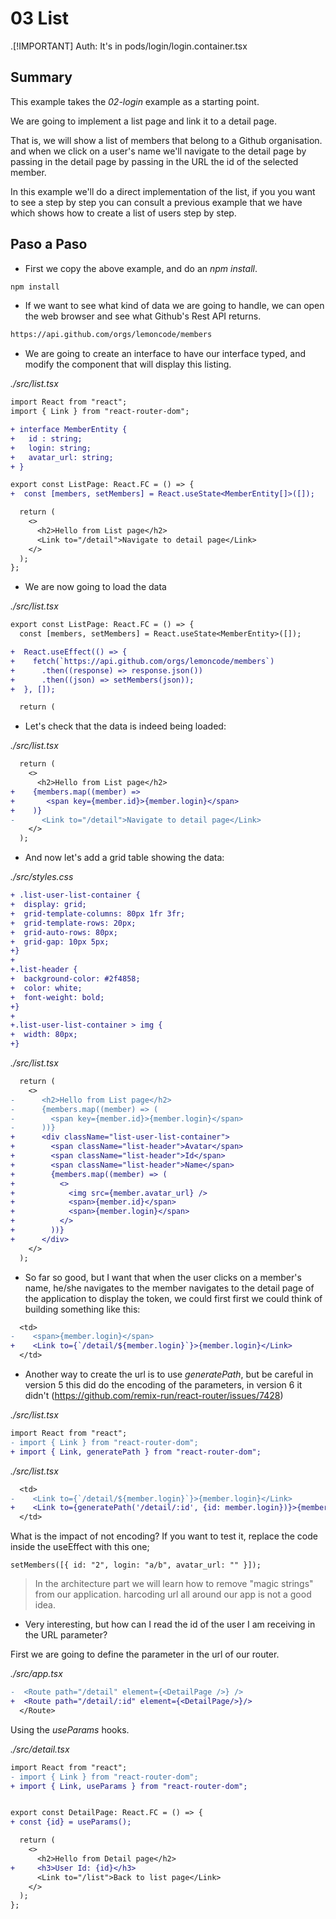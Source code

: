 # 03 List

.[!IMPORTANT]
Auth: It's in pods/login/login.container.tsx

## Summary

This example takes the _02-login_ example as a starting point.

We are going to implement a list page and link it to a detail page.

That is, we will show a list of members that belong to a Github organisation.
and when we click on a user's name we'll navigate to the detail page by passing in the
detail page by passing in the URL the id of the selected member.

In this example we'll do a direct implementation of the list, if you
you want to see a step by step you can consult a previous example that we have
which shows how to create a list of users step by step.

## Paso a Paso

- First we copy the above example, and do an _npm install_.

```bash
npm install
```

- If we want to see what kind of data we are going to handle, we can open the web browser and see what Github's Rest API returns.

```bash
https://api.github.com/orgs/lemoncode/members
```

- We are going to create an interface to have our interface typed, and modify the component that will display this listing.

_./src/list.tsx_

```diff
import React from "react";
import { Link } from "react-router-dom";

+ interface MemberEntity {
+   id : string;
+   login: string;
+   avatar_url: string;
+ }

export const ListPage: React.FC = () => {
+  const [members, setMembers] = React.useState<MemberEntity[]>([]);

  return (
    <>
      <h2>Hello from List page</h2>
      <Link to="/detail">Navigate to detail page</Link>
    </>
  );
};
```

- We are now going to load the data

_./src/list.tsx_

```diff
export const ListPage: React.FC = () => {
  const [members, setMembers] = React.useState<MemberEntity>([]);

+  React.useEffect(() => {
+    fetch(`https://api.github.com/orgs/lemoncode/members`)
+      .then((response) => response.json())
+      .then((json) => setMembers(json));
+  }, []);

  return (
```

- Let's check that the data is indeed being loaded:

_./src/list.tsx_

```diff
  return (
    <>
      <h2>Hello from List page</h2>
+    {members.map((member) =>
+       <span key={member.id}>{member.login}</span>
+    )}
-      <Link to="/detail">Navigate to detail page</Link>
    </>
  );
```

- And now let's add a grid table showing the data:

_./src/styles.css_

```diff
+ .list-user-list-container {
+  display: grid;
+  grid-template-columns: 80px 1fr 3fr;
+  grid-template-rows: 20px;
+  grid-auto-rows: 80px;
+  grid-gap: 10px 5px;
+}
+
+.list-header {
+  background-color: #2f4858;
+  color: white;
+  font-weight: bold;
+}
+
+.list-user-list-container > img {
+  width: 80px;
+}
```

_./src/list.tsx_

```diff
  return (
    <>
-      <h2>Hello from List page</h2>
-      {members.map((member) => (
-        <span key={member.id}>{member.login}</span>
-      ))}
+      <div className="list-user-list-container">
+        <span className="list-header">Avatar</span>
+        <span className="list-header">Id</span>
+        <span className="list-header">Name</span>
+        {members.map((member) => (
+          <>
+            <img src={member.avatar_url} />
+            <span>{member.id}</span>
+            <span>{member.login}</span>
+          </>
+        ))}
+      </div>
    </>
  );
```

- So far so good, but I want that when the user clicks on a member's name, he/she navigates to the
  member navigates to the detail page of the application to display the token, we could first
  first we could think of building something like this:

```diff
  <td>
-    <span>{member.login}</span>
+    <Link to={`/detail/${member.login}`}>{member.login}</Link>
  </td>
```

- Another way to create the url is to use _generatePath_, but be careful in version 5
  this did do the encoding of the parameters, in version 6 it didn't (https://github.com/remix-run/react-router/issues/7428)

_./src/list.tsx_

```diff
import React from "react";
- import { Link } from "react-router-dom";
+ import { Link, generatePath } from "react-router-dom";
```

_./src/list.tsx_

```diff
  <td>
-    <Link to={`/detail/${member.login}`}>{member.login}</Link>
+    <Link to={generatePath('/detail/:id', {id: member.login})}>{member.login}</Link>
  </td>
```

What is the impact of not encoding? If you want to test it, replace the code inside the useEffect with this one;

```tsx
setMembers([{ id: "2", login: "a/b", avatar_url: "" }]);
```

> In the architecture part we will learn how to remove "magic strings" from our application.
> harcoding url all around our app is not a good idea.

- Very interesting, but how can I read the id of the user I am receiving in the URL parameter?

First we are going to define the parameter in the url of our router.

_./src/app.tsx_

```diff
-  <Route path="/detail" element={<DetailPage />} />
+  <Route path="/detail/:id" element={<DetailPage/>}/>
  </Route>
```

Using the _useParams_ hooks.

_./src/detail.tsx_

```diff
import React from "react";
- import { Link } from "react-router-dom";
+ import { Link, useParams } from "react-router-dom";


export const DetailPage: React.FC = () => {
+ const {id} = useParams();

  return (
    <>
      <h2>Hello from Detail page</h2>
+     <h3>User Id: {id}</h3>
      <Link to="/list">Back to list page</Link>
    </>
  );
};
```
